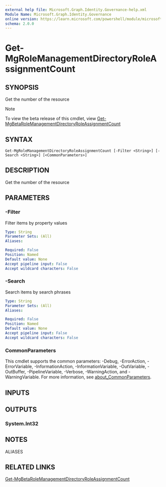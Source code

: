 ```yaml
---
external help file: Microsoft.Graph.Identity.Governance-help.xml
Module Name: Microsoft.Graph.Identity.Governance
online version: https://learn.microsoft.com/powershell/module/microsoft.graph.identity.governance/get-mgrolemanagementdirectoryroleassignmentcount
schema: 2.0.0
---
```


# Get-MgRoleManagementDirectoryRoleAssignmentCount

## SYNOPSIS
Get the number of the resource

> [!NOTE]
> To view the beta release of this cmdlet, view [Get-MgBetaRoleManagementDirectoryRoleAssignmentCount](/powershell/module/Microsoft.Graph.Beta.Identity.Governance/Get-MgBetaRoleManagementDirectoryRoleAssignmentCount?view=graph-powershell-beta)

## SYNTAX

```
Get-MgRoleManagementDirectoryRoleAssignmentCount [-Filter <String>] [-Search <String>] [<CommonParameters>]
```

## DESCRIPTION
Get the number of the resource

## PARAMETERS

### -Filter
Filter items by property values

```yaml
Type: String
Parameter Sets: (All)
Aliases:

Required: False
Position: Named
Default value: None
Accept pipeline input: False
Accept wildcard characters: False
```

### -Search
Search items by search phrases

```yaml
Type: String
Parameter Sets: (All)
Aliases:

Required: False
Position: Named
Default value: None
Accept pipeline input: False
Accept wildcard characters: False
```

### CommonParameters
This cmdlet supports the common parameters: -Debug, -ErrorAction, -ErrorVariable, -InformationAction, -InformationVariable, -OutVariable, -OutBuffer, -PipelineVariable, -Verbose, -WarningAction, and -WarningVariable. For more information, see [about_CommonParameters](http://go.microsoft.com/fwlink/?LinkID=113216).

## INPUTS

## OUTPUTS

### System.Int32
## NOTES

ALIASES

## RELATED LINKS
[Get-MgBetaRoleManagementDirectoryRoleAssignmentCount](/powershell/module/Microsoft.Graph.Beta.Identity.Governance/Get-MgBetaRoleManagementDirectoryRoleAssignmentCount?view=graph-powershell-beta)

